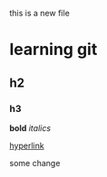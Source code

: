 this is a new file

# learning git
## h2
### h3

**bold**
_italics_

[hyperlink](link)

some change
